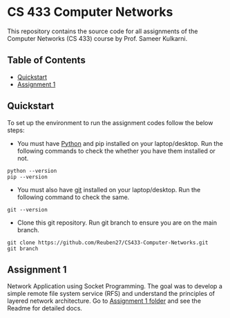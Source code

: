 # CS 433 Computer Networks
This repository contains the source code for all assignments of the Computer Networks (CS 433) course by Prof. Sameer Kulkarni.

## Table of Contents
- [Quickstart](https://github.com/Reuben27/CS433-Computer-Networks#quickstart)
- [Assignment 1](https://github.com/Reuben27/CS433-Computer-Networks#assignment-1)

## Quickstart
To set up the environment to run the assignment codes follow the below steps:

- You must have [Python](https://www.python.org/) and pip installed on your laptop/desktop. Run the following commands to check the whether you have them installed or not.
```
python --version
pip --version
```

- You must also have [git](https://git-scm.com/) installed on your laptop/desktop. Run the following command to check the same.
```
git --version
``` 

- Clone this git repository. Run git branch to ensure you are on the main branch. 
```
git clone https://github.com/Reuben27/CS433-Computer-Networks.git
git branch
```

## Assignment 1

Network Application using Socket Programming. The goal was to develop a simple remote file system service (RFS) and understand the principles of layered network architecture. Go to [Assignment 1 folder](https://github.com/Reuben27/CS433-Computer-Networks/tree/main/Assignment%201#cs433-computer-networks-assignment-1) and see the Readme for detailed docs.
